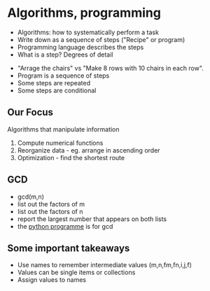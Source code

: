 # Algorithms, programming
* Algorithms: how to systematically perform a task
* Write down as a sequence of steps ("Recipe" or program)
* Programming language describes the steps
* What is a step? Degrees of detail
- "Arrage the chairs" vs "Make 8 rows with 10 chairs in each row".
- Program is a sequence of steps
- Some steps are repeated
- Some steps are conditional

## Our Focus 
Algorithms that manipulate information
1. Compute numerical functions
2. Reorganize data - eg. arrange in ascending order
3. Optimization - find the shortest route

## GCD
- gcd(m,n)
- list out the factors of m
- list out the factors of n
- report the largest number that appears on both lists
- the [python programme](01_gcd.py) is for gcd

## Some important takeaways
- Use names to remember intermediate values (m,n,fm,fn,i,j,f)
- Values can be single items or collections
- Assign values to names